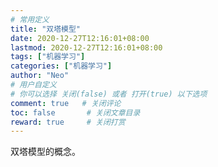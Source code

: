 ```yaml
---
# 常用定义
title: "双塔模型"
date: 2020-12-27T12:16:01+08:00
lastmod: 2020-12-27T12:16:01+08:00
tags: ["机器学习"] 
categories: ["机器学习"]             
author: "Neo"          
# 用户自定义
# 你可以选择 关闭(false) 或者 打开(true) 以下选项
comment: true   # 关闭评论
toc: false       # 关闭文章目录
reward: true	 # 关闭打赏
---
```

双塔模型的概念。

<!--more-->

